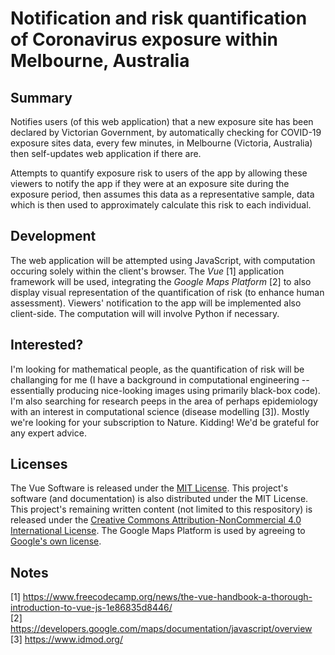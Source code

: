 # Notification and risk quantification of Coronavirus exposure within Melbourne, Australia

## Summary
Notifies users (of this web application) that a new exposure site has been declared by Victorian Government, by automatically checking for COVID-19 exposure sites data, every few minutes, in Melbourne (Victoria, Australia) then self-updates web application if there are. 

Attempts to quantify exposure risk to users of the app by allowing these viewers to notify the app if they were at an exposure site during the exposure period, then assumes this data as a representative sample, data which is then used to approximately calculate this risk to each individual.

## Development
The web application will be attempted using JavaScript, with computation occuring solely within the client's browser. The _Vue_ [1] application framework will be used, integrating the _Google Maps Platform_ [2] to also display visual representation of the quantification of risk (to enhance human assessment). Viewers' notification to the app will be implemented also client-side. The computation will will involve Python if necessary.

## Interested?
I'm looking for mathematical people, as the quantification of risk will be challanging for me (I have a background in computational engineering -- essentially producing nice-looking images using primarily black-box code). I'm also searching for research peeps in the area of perhaps epidemiology with an interest in computational science (disease modelling [3]). Mostly we're looking for your subscription to Nature. Kidding! We'd be grateful for any expert advice.

## Licenses
The Vue Software is released under the [MIT License](https://github.com/vuejs/vue/blob/dev/LICENSE). This project's software (and documentation) is also distributed under the MIT License. This project's remaining written content (not limited to this respository) is released under the [Creative Commons Attribution-NonCommercial 4.0 International License](https://creativecommons.org/licenses/by-nc/4.0/). The Google Maps Platform is used by agreeing to [Google's own license](https://cloud.google.com/maps-platform/terms).

## Notes
[1] https://www.freecodecamp.org/news/the-vue-handbook-a-thorough-introduction-to-vue-js-1e86835d8446/  
[2] https://developers.google.com/maps/documentation/javascript/overview  
[3] https://www.idmod.org/  